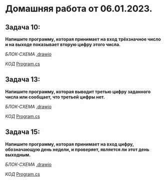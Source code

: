 # Домашняя работа от 06.01.2023.

## Задача 10:
**Напишите программу, которая принимает на вход трёхзначное число и на выходе показывает вторую цифру этого числа.**

*БЛОК-СХЕМА* [.drawio](ex060123_1/ex060123_1.drawio.png)

*КОД*  [Program.cs](ex060123_1/Program.cs)

## Задача 13:
**Напишите программу, которая выводит третью цифру заданного числа или сообщает, что третьей цифры нет.**

*БЛОК-СХЕМА* [.drawio](ex060123_2/ex060123_2.drawio.png)

*КОД*  [Program.cs](ex060123_2/Program.cs)

## Задача 15:
**Напишите программу, которая принимает на вход цифру, обозначающую день недели, и проверяет, является ли этот день выходным.**

*БЛОК-СХЕМА* [.drawio](ex060123_3/ex060123_3.drawio.png)

*КОД*  [Program.cs](ex060123_3/Program.cs)